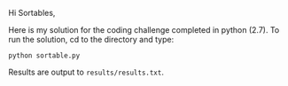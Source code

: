 Hi Sortables,

Here is my solution for the coding challenge completed in python (2.7). To run the solution, cd to the directory and type:

`python sortable.py`

Results are output to `results/results.txt`. 
